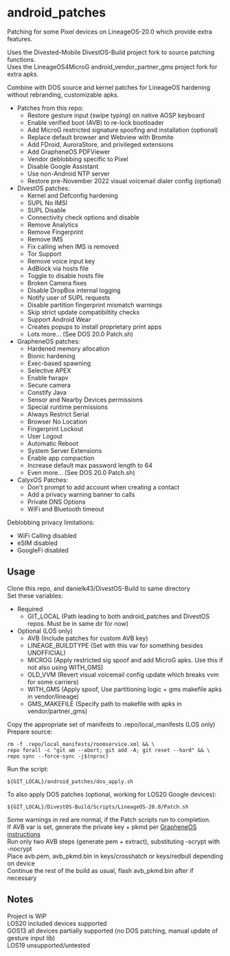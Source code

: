 # android_patches
Patching for some Pixel devices on LineageOS-20.0 which provide extra features.  

Uses the Divested-Mobile DivestOS-Build project fork to source patching functions.  
Uses the LineageOS4MicroG android_vendor_partner_gms project fork for extra apks.  

Combine with DOS source and kernel patches for LineageOS hardening without rebranding, customizable apks.
* Patches from this repo:
    * Restore gesture input (swipe typing) on native AOSP keyboard
    * Enable verified boot (AVB) to re-lock bootloader
    * Add MicroG restricted signature spoofing and installation (optional)
    * Replace default browser and Webview with Bromite
    * Add FDroid, AuroraStore, and privileged extensions
    * Add GrapheneOS PDFViewer
    * Vendor deblobbing specific to Pixel
    * Disable Google Assistant
    * Use non-Android NTP server
    * Restore pre-November 2022 visual voicemail dialer config (optional)
* DivestOS patches:
    * Kernel and Defconfig hardening
    * SUPL No IMSI
    * SUPL Disable
    * Connectivity check options and disable
    * Remove Analytics
    * Remove Fingerprint
    * Remove IMS
    * Fix calling when IMS is removed
    * Tor Support
    * Remove voice input key
    * AdBlock via hosts file
    * Toggle to disable hosts file
    * Broken Camera fixes
    * Disable DropBox internal logging
    * Notify user of SUPL requests
    * Disable partition fingerprint mismatch warnings
    * Skip strict update compatibiltity checks
    * Support Android Wear
    * Creates popups to install proprietary print apps
    * Lots more... (See DOS 20.0 Patch.sh)
* GrapheneOS patches:
    * Hardened memory allocation
    * Bionic hardening
    * Exec-based spawning
    * Selective APEX
    * Enable fwrapv
    * Secure camera
    * Constify Java
    * Sensor and Nearby Devices permissions
    * Special runtime permissions
    * Always Restrict Serial
    * Browser No Location
    * Fingerprint Lockout
    * User Logout
    * Automatic Reboot
    * System Server Extensions
    * Enable app compaction
    * Increase default max password length to 64
    * Even more... (See DOS 20.0 Patch.sh)
* CalyxOS Patches:
    * Don't prompt to add account when creating a contact
    * Add a privacy warning banner to calls
    * Private DNS Options
    * WiFi and Bluetooth timeout

Deblobbing privacy limitations:
* WiFi Calling disabled
* eSIM disabled
* GoogleFi disabled
## Usage
Clone this repo, and danielk43/DivestOS-Build to same directory  
Set these variables:
* Required
    * GIT_LOCAL (Path leading to both android_patches and DivestOS repos. Must be in same dir for now)
* Optional (LOS only)
    * AVB (Include patches for custom AVB key)
    * LINEAGE_BUILDTYPE (Set with this var for something besides UNOFFICIAL)
    * MICROG (Apply restricted sig spoof and add MicroG apks. Use this if not also using WITH_GMS)
    * OLD_VVM (Revert visual voicemail config update which breaks vvm for some carriers)
    * WITH_GMS (Apply spoof, Use partitioning logic + gms makefile apks in vendor/lineage)
    * GMS_MAKEFILE (Specify path to makefile with apks in vendor/partner_gms)

Copy the appropriate set of manifests to .repo/local_manifests (LOS only)  
Prepare source:
```
rm -f .repo/local_manifests/roomservice.xml && \
repo forall -c "git am --abort; git add -A; git reset --hard" && \
repo sync --force-sync -j$(nproc)
```
Run the script:
```
${GIT_LOCAL}/android_patches/dos_apply.sh
```
To also apply DOS patches (optional, working for LOS20 Google devices):
```
${GIT_LOCAL}/DivestOS-Build/Scripts/LineageOS-20.0/Patch.sh
```
Some warnings in red are normal, if the Patch scripts run to completion.  
If AVB var is set, generate the private key + pkmd per [GrapheneOS instructions](https://grapheneos.org/build#generating-release-signing-keys)  
Run only two AVB steps (generate pem + extract), substituting -scrypt with -nocrypt  
Place avb.pem, avb_pkmd.bin in keys/crosshatch or keys/redbull depending on device  
Continue the rest of the build as usual, flash avb_pkmd.bin after if necessary
## Notes
Project is WIP  
LOS20 included devices supported  
GOS13 all devices partially supported (no DOS patching, manual update of gesture input lib)  
LOS19 unsupported/untested
